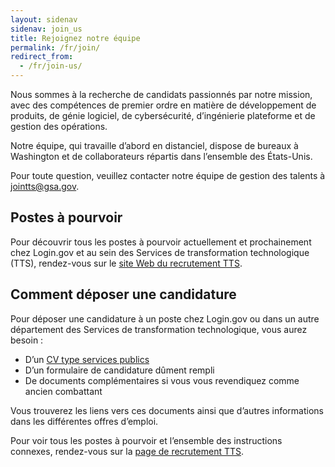 ```yaml
---
layout: sidenav
sidenav: join_us
title: Rejoignez notre équipe
permalink: /fr/join/
redirect_from:
  - /fr/join-us/
---
```

Nous sommes à la recherche de candidats passionnés par notre mission, avec des compétences de premier ordre en matière de développement de produits, de génie logiciel, de cybersécurité, d’ingénierie plateforme et de gestion des opérations.

Notre équipe, qui travaille d’abord en distanciel, dispose de bureaux à Washington et de collaborateurs répartis dans l’ensemble des États-Unis.

Pour toute question, veuillez contacter notre équipe de gestion des talents à [jointts@gsa.gov](mailto:jointts@gsa.gov).

## Postes à pourvoir

Pour découvrir tous les postes à pourvoir actuellement et prochainement chez Login.gov et au sein des Services de transformation technologique (TTS), rendez-vous sur le [site Web du recrutement TTS](https://join.tts.gsa.gov/).

## Comment déposer une candidature

Pour déposer une candidature à un poste chez Login.gov ou dans un autre département des Services de transformation technologique, vous aurez besoin :

* D’un [CV type services publics](https://join.tts.gsa.gov/resume/)
* D’un formulaire de candidature dûment rempli
* De documents complémentaires si vous vous revendiquez comme ancien combattant

Vous trouverez les liens vers ces documents ainsi que d’autres informations dans les différentes offres d’emploi.

Pour voir tous les postes à pourvoir et l’ensemble des instructions connexes, rendez-vous sur la [page de recrutement TTS](https://join.tts.gsa.gov/).